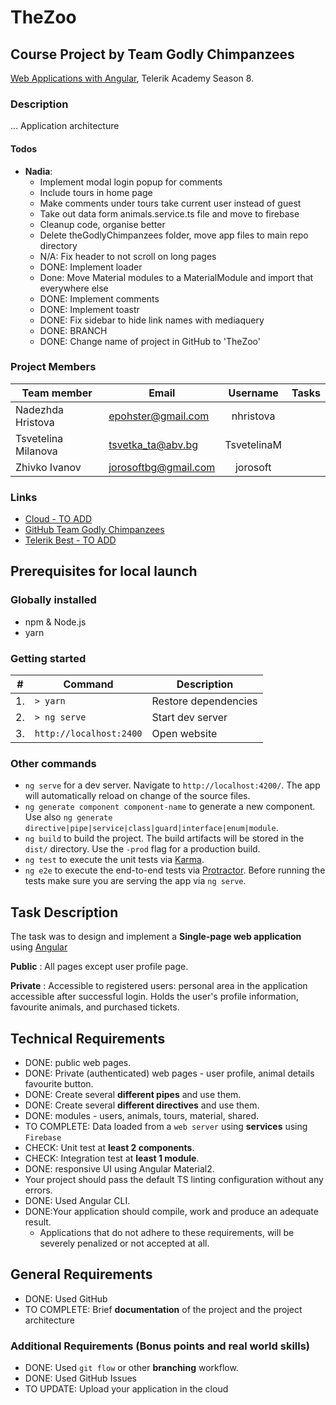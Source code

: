 # TheZoo

## Course Project by Team Godly Chimpanzees

[Web Applications with Angular](telerikacademy.com/courses/courses/Details/441), Telerik Academy Season 8.



### Description
...
Application architecture

#### Todos

- **Nadia**:
    - Implement modal login popup for comments
    - Include tours in home page
    - Make comments under tours take current user instead of guest
    - Take out data form animals.service.ts file and move to firebase
    - Cleanup code, organise better
    - Delete theGodlyChimpanzees folder, move app files to main repo directory
    - N/A: Fix header to not scroll on long pages
    + DONE: Implement loader
    + Done: Move Material modules to a MaterialModule and import that everywhere else
    + DONE: Implement comments
    + DONE: Implement toastr
    + DONE: Fix sidebar to hide link names with mediaquery
    + DONE: BRANCH
    + DONE: Change name of project in GitHub to 'TheZoo'



### Project Members

|     Team member     |        Email         |  Username   | Tasks |
| ------------------- | -------------------- | :---------: | ----- |
| Nadezhda Hristova   | epohster@gmail.com   |  nhristova  |       |
| Tsvetelina Milanova | tsvetka_ta@abv.bg    | TsvetelinaM |       |
| Zhivko Ivanov       | jorosoftbg@gmail.com |  jorosoft   |       |


### Links
- [Cloud - TO ADD](https://the-godly-chimpanzees.firebaseapp.com/home)
- [GitHub Team Godly Chimpanzees](https://github.com/TeamGodlyChimpanzees)
- [Telerik Best - TO ADD](http://)

## Prerequisites for local launch

### Globally installed 
- npm & Node.js
- yarn

### Getting started
|  #  |         Command         |     Description      |
| --- | ----------------------- | -------------------- |
| 1.  | `> yarn`                | Restore dependencies |
| 2.  | `> ng serve`            | Start dev server     |
| 3.  | `http://localhost:2400` | Open website         |


### Other commands
- `ng serve` for a dev server. Navigate to `http://localhost:4200/`. The app will automatically reload on change of the source files.
- `ng generate component component-name` to generate a new component. Use also `ng generate directive|pipe|service|class|guard|interface|enum|module`.
- `ng build` to build the project. The build artifacts will be stored in the `dist/` directory. Use the `-prod` flag for a production build.
- `ng test` to execute the unit tests via [Karma](https://karma-runner.github.io).
- `ng e2e` to execute the end-to-end tests via [Protractor](http://www.protractortest.org/).
Before running the tests make sure you are serving the app via `ng serve`.




## Task Description

The task was to design and implement a **Single-page web application** using [Angular](https://angular.io/)

**Public** : All pages except user profile page.

**Private** : Accessible to registered users: personal area in the application accessible after successful login. Holds the user's profile information, favourite animals, and purchased tickets.

## Technical Requirements

- DONE: public web pages.
- DONE: Private (authenticated) web pages - user profile, animal details favourite button.
- DONE: Create several **different pipes** and use them.
- DONE: Create several **different directives** and use them.
- DONE: modules - users, animals, tours, material, shared.
- TO COMPLETE: Data loaded from a `web server` using **services** using `Firebase`
- CHECK: Unit test at **least 2 components**.
- CHECK: Integration test at **least 1 module**.
- DONE: responsive UI using Angular Material2.
- Your project should pass the default TS linting configuration without any errors.
- DONE: Used Angular CLI.
- DONE:Your application should compile, work and produce an adequate result.
    - Applications that do not adhere to these requirements, will be severely penalized or not accepted at all.

##  General Requirements

- DONE: Used GitHub 
- TO COMPLETE: Brief **documentation** of the project and the project architecture

### Additional Requirements (Bonus points and real world skills)

- DONE: Used `git flow` or other **branching** workflow.
- DONE: Used GitHub Issues
- TO UPDATE: Upload your application in the cloud


